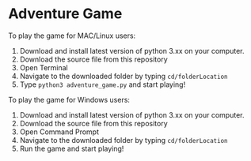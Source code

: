 # Adventure Game

To play the game for MAC/Linux users:
1. Download and install latest version of python 3.xx on your computer.
2. Download the source file from this repository
3. Open Terminal 
4. Navigate to the downloaded folder by typing ```cd/folderLocation```
5. Type ```python3 adventure_game.py``` and start playing!

To play the game for Windows users:
1. Download and install latest version of python 3.xx on your computer.
2. Download the source file from this repository
3. Open Command Prompt
4. Navigate to the downloaded folder by typing ```cd/folderLocation```
5. Run the game and start playing!
